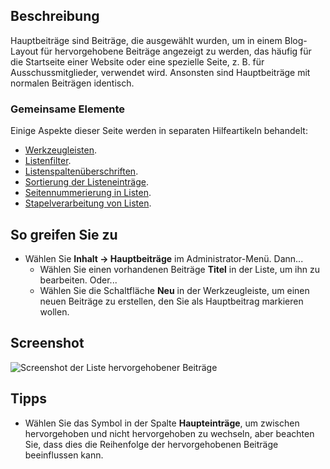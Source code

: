 <!-- Filename: Help4.x:Articles:_Featured / Display title: Beiträge: Hauptbeiträge -->

## Beschreibung

Hauptbeiträge sind Beiträge, die ausgewählt wurden, um in einem Blog-Layout für hervorgehobene Beiträge angezeigt zu werden, das häufig für die Startseite einer Website oder eine spezielle Seite, z. B. für Ausschussmitglieder, verwendet wird. Ansonsten sind Hauptbeiträge mit normalen Beiträgen identisch.

### Gemeinsame Elemente

Einige Aspekte dieser Seite werden in separaten Hilfeartikeln behandelt:

* [Werkzeugleisten](jdocmanual?article=help/common-elements/toolbars).
* [Listenfilter](jdocmanual?article=help/common-elements/list-filters).
* [Listenspaltenüberschriften](jdocmanual?article=help/common-elements/list-column-headers).
* [Sortierung der Listeneinträge](jdocmanual?article=help/common-elements/list-ordering).
* [Seitennummerierung in Listen](jdocmanual?article=help/common-elements/list-pagination).
* [Stapelverarbeitung von Listen](jdocmanual?article=help/common-elements/list-batch-process).

## So greifen Sie zu

* Wählen Sie **Inhalt → Hauptbeiträge** im Administrator-Menü. Dann...
    * Wählen Sie einen vorhandenen Beiträge **Titel** in der Liste, um ihn zu bearbeiten. Oder...
    * Wählen Sie die Schaltfläche **Neu** in der Werkzeugleiste, um einen neuen Beiträge zu erstellen, den Sie als Hauptbeitrag markieren wollen.

## Screenshot

![Screenshot der Liste hervorgehobener Beiträge](../../../de/images/articles/articles-featured-list.png)

## Tipps

- Wählen Sie das Symbol in der Spalte **Haupteinträge**, um zwischen hervorgehoben und nicht hervorgehoben zu wechseln, aber beachten Sie, dass dies die Reihenfolge der hervorgehobenen Beiträge beeinflussen kann.

